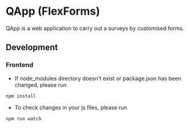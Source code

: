 # QApp (FlexForms)
QApp is a web application to carry out a surveys by customised forms.

## Development
### Frontend
* If node_modules directory doesn't exist or package.json has been changed, please run
```
npm install
```
* To check changes in your js files, please run
```
npm run watch
```
